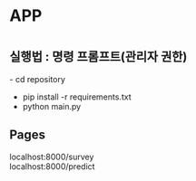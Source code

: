 # APP

<h1> </h1>
  
  <h2>실행법 : 
  명령 프롬프트(관리자 권한)</h2>
  -  cd repository
  
  - pip install -r requirements.txt
  - python main.py

  <h2>Pages </h2>
  
  localhost:8000/survey<br>
  localhost:8000/predict

